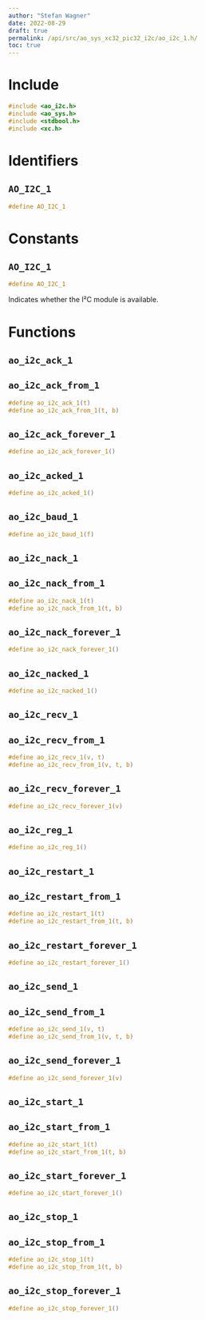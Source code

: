 ```yaml
---
author: "Stefan Wagner"
date: 2022-08-29
draft: true
permalink: /api/src/ao_sys_xc32_pic32_i2c/ao_i2c_1.h/
toc: true
---
```


# Include

```c
#include <ao_i2c.h>
#include <ao_sys.h>
#include <stdbool.h>
#include <xc.h>
```

# Identifiers

## `AO_I2C_1`

```c
#define AO_I2C_1
```

# Constants

## `AO_I2C_1`

```c
#define AO_I2C_1
```

Indicates whether the I²C module is available.

# Functions

## `ao_i2c_ack_1`
## `ao_i2c_ack_from_1`

```c
#define ao_i2c_ack_1(t)
#define ao_i2c_ack_from_1(t, b)
```

## `ao_i2c_ack_forever_1`

```c
#define ao_i2c_ack_forever_1()
```

## `ao_i2c_acked_1`

```c
#define ao_i2c_acked_1()
```

## `ao_i2c_baud_1`

```c
#define ao_i2c_baud_1(f)
```

## `ao_i2c_nack_1`
## `ao_i2c_nack_from_1`

```c
#define ao_i2c_nack_1(t)
#define ao_i2c_nack_from_1(t, b)
```

## `ao_i2c_nack_forever_1`

```c
#define ao_i2c_nack_forever_1()
```

## `ao_i2c_nacked_1`

```c
#define ao_i2c_nacked_1()
```

## `ao_i2c_recv_1`
## `ao_i2c_recv_from_1`

```c
#define ao_i2c_recv_1(v, t)
#define ao_i2c_recv_from_1(v, t, b)
```

## `ao_i2c_recv_forever_1`

```c
#define ao_i2c_recv_forever_1(v)
```

## `ao_i2c_reg_1`

```c
#define ao_i2c_reg_1()
```

## `ao_i2c_restart_1`
## `ao_i2c_restart_from_1`

```c
#define ao_i2c_restart_1(t)
#define ao_i2c_restart_from_1(t, b)
```

## `ao_i2c_restart_forever_1`

```c
#define ao_i2c_restart_forever_1()
```

## `ao_i2c_send_1`
## `ao_i2c_send_from_1`

```c
#define ao_i2c_send_1(v, t)
#define ao_i2c_send_from_1(v, t, b)
```

## `ao_i2c_send_forever_1`

```c
#define ao_i2c_send_forever_1(v)
```

## `ao_i2c_start_1`
## `ao_i2c_start_from_1`

```c
#define ao_i2c_start_1(t)
#define ao_i2c_start_from_1(t, b)
```

## `ao_i2c_start_forever_1`

```c
#define ao_i2c_start_forever_1()
```

## `ao_i2c_stop_1`
## `ao_i2c_stop_from_1`

```c
#define ao_i2c_stop_1(t)
#define ao_i2c_stop_from_1(t, b)
```

## `ao_i2c_stop_forever_1`

```c
#define ao_i2c_stop_forever_1()
```
